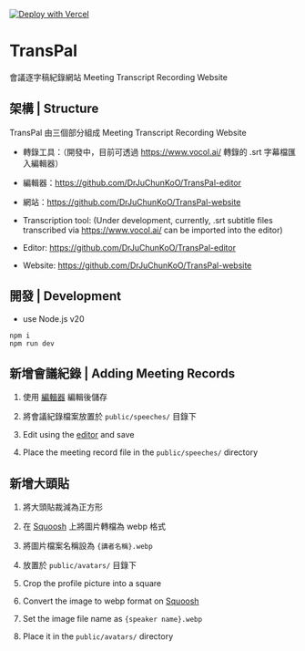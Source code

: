 [![Deploy with Vercel](https://vercel.com/button)](https://vercel.com/new/clone?repository-url=https%3A%2F%2Fgithub.com%2FDrJuChunKoO%2FTransPal-website)

# TransPal

會議逐字稿紀錄網站
Meeting Transcript Recording Website


## 架構 | Structure

TransPal 由三個部分組成
Meeting Transcript Recording Website


- 轉錄工具：（開發中，目前可透過 https://www.vocol.ai/ 轉錄的 .srt 字幕檔匯入編輯器）
- 編輯器：https://github.com/DrJuChunKoO/TransPal-editor
- 網站：https://github.com/DrJuChunKoO/TransPal-website

- Transcription tool: (Under development, currently, .srt subtitle files transcribed via https://www.vocol.ai/ can be imported into the editor)
- Editor: https://github.com/DrJuChunKoO/TransPal-editor
- Website: https://github.com/DrJuChunKoO/TransPal-website

## 開發 | Development

- use Node.js v20

```
npm i
npm run dev
```

## 新增會議紀錄 | Adding Meeting Records


1. 使用 [編輯器](https://transpal-editor.juchunko.com/) 編輯後儲存
2. 將會議紀錄檔案放置於 `public/speeches/` 目錄下
   
1. Edit using the [editor](https://transpal-editor.juchunko.com/) and save
2. Place the meeting record file in the `public/speeches/` directory

## 新增大頭貼

1. 將大頭貼裁減為正方形
2. 在 [Squoosh](https://squoosh.app/) 上將圖片轉檔為 webp 格式
3. 將圖片檔案名稱設為 `{講者名稱}.webp`
4. 放置於 `public/avatars/` 目錄下

1. Crop the profile picture into a square
2. Convert the image to webp format on [Squoosh](https://squoosh.app/)
3. Set the image file name as `{speaker name}.webp`
4. Place it in the `public/avatars/` directory
